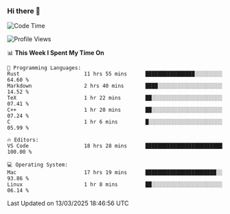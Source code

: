 ### Hi there 👋

<!--START_SECTION:waka-->
![Code Time](http://img.shields.io/badge/Code%20Time-992%20hrs%2011%20mins-blue)

![Profile Views](http://img.shields.io/badge/Profile%20Views-5-blue)

📊 **This Week I Spent My Time On** 

```text
💬 Programming Languages: 
Rust                     11 hrs 55 mins      ████████████████░░░░░░░░░   64.60 % 
Markdown                 2 hrs 40 mins       ████░░░░░░░░░░░░░░░░░░░░░   14.52 % 
TeX                      1 hr 22 mins        ██░░░░░░░░░░░░░░░░░░░░░░░   07.41 % 
C++                      1 hr 20 mins        ██░░░░░░░░░░░░░░░░░░░░░░░   07.24 % 
C                        1 hr 6 mins         █░░░░░░░░░░░░░░░░░░░░░░░░   05.99 % 

🔥 Editors: 
VS Code                  18 hrs 28 mins      █████████████████████████   100.00 % 

💻 Operating System: 
Mac                      17 hrs 19 mins      ███████████████████████░░   93.86 % 
Linux                    1 hr 8 mins         ██░░░░░░░░░░░░░░░░░░░░░░░   06.14 % 
```


 Last Updated on 13/03/2025 18:46:56 UTC
<!--END_SECTION:waka-->

<!--
**JackeyHua-SJTU/JackeyHua-SJTU** is a ✨ _special_ ✨ repository because its `README.md` (this file) appears on your GitHub profile.

Here are some ideas to get you started:

- 🔭 I’m currently working on ...
- 🌱 I’m currently learning ...
- 👯 I’m looking to collaborate on ...
- 🤔 I’m looking for help with ...
- 💬 Ask me about ...
- 📫 How to reach me: ...
- 😄 Pronouns: ...
- ⚡ Fun fact: ...
-->
